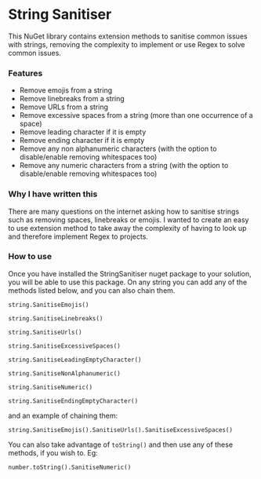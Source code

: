 # String Sanitiser

This NuGet library contains extension methods to sanitise common issues with strings, removing the complexity to implement or use Regex to solve common issues.

### Features

* Remove emojis from a string
* Remove linebreaks from a string
* Remove URLs from a string
* Remove excessive spaces from a string (more than one occurrence of a space)
* Remove leading character if it is empty
* Remove ending character if it is empty
* Remove any non alphanumeric characters (with the option to disable/enable removing whitespaces too)
* Remove any numeric characters from a string (with the option to disable/enable removing whitespaces too)

### Why I have written this

There are many questions on the internet asking how to sanitise strings such as removing spaces, linebreaks or emojis. I wanted to create an easy to use extension method to take away the complexity of having to look up and therefore implement Regex to projects.

### How to use

Once you have installed the StringSanitiser nuget package to your solution, you will be able to use this package. On any string you can add any of the methods listed below, and you can also chain them.

`string.SanitiseEmojis()`

`string.SanitiseLinebreaks()`

`string.SanitiseUrls()`

`string.SanitiseExcessiveSpaces()`

`string.SanitiseLeadingEmptyCharacter()`

`string.SanitiseNonAlphanumeric()`

`string.SanitiseNumeric()`

`string.SanitiseEndingEmptyCharacter()`

and an example of chaining them:

`string.SanitiseEmojis().SanitiseUrls().SanitiseExcessiveSpaces()`

You can also take advantage of `toString()` and then use any of these methods, if you wish to. Eg:

`number.toString().SanitiseNumeric()`